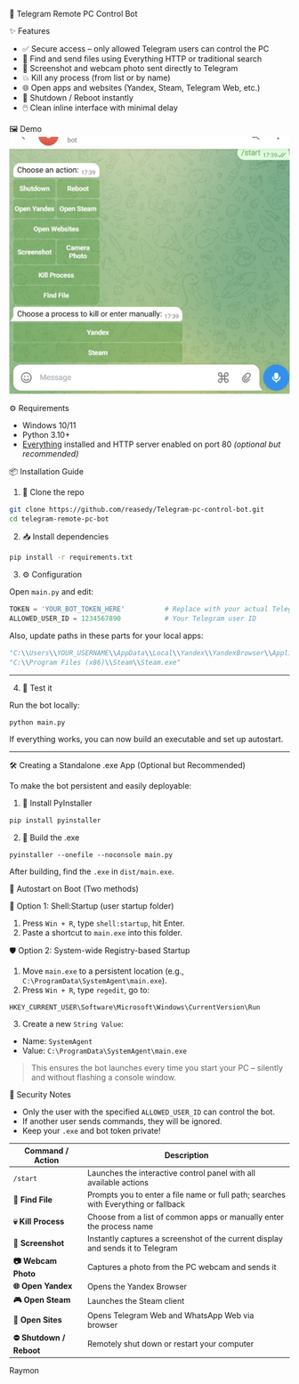 
🤖 Telegram Remote PC Control Bot


 ✨ Features

- ✅ Secure access – only allowed Telegram users can control the PC
- 📁 Find and send files using Everything HTTP or traditional search
- 📸 Screenshot and webcam photo sent directly to Telegram
- 💥 Kill any process (from list or by name)
- 🌐 Open apps and websites (Yandex, Steam, Telegram Web, etc.)
- 🔌 Shutdown / Reboot instantly
- 🖱️ Clean inline interface with minimal delay


🖼️ Demo
![Bot Screenshot](screenshot.png)


 ⚙️ Requirements

- Windows 10/11
- Python 3.10+
- [Everything](https://www.voidtools.com/downloads/) installed and HTTP server enabled on port 80 *(optional but recommended)*


📦 Installation Guide

1. 🧬 Clone the repo

```bash
git clone https://github.com/reasedy/Telegram-pc-control-bot.git
cd telegram-remote-pc-bot
````

2. 📥 Install dependencies

```bash
pip install -r requirements.txt
```

3. ⚙️ Configuration

Open `main.py` and edit:

```python
TOKEN = 'YOUR_BOT_TOKEN_HERE'          # Replace with your actual Telegram bot token
ALLOWED_USER_ID = 1234567890           # Your Telegram user ID
```

Also, update paths in these parts for your local apps:

```python
"C:\\Users\\YOUR_USERNAME\\AppData\\Local\\Yandex\\YandexBrowser\\Application\\browser.exe"
"C:\\Program Files (x86)\\Steam\\Steam.exe"
```

---

4. 🧪 Test it

Run the bot locally:

```bash
python main.py
```

If everything works, you can now build an executable and set up autostart.

---

🛠️ Creating a Standalone .exe App (Optional but Recommended)

To make the bot persistent and easily deployable:

1. 🧊 Install PyInstaller

```bash
pip install pyinstaller
```

2. 🎯 Build the .exe

```bashюю
pyinstaller --onefile --noconsole main.py
```

After building, find the `.exe` in `dist/main.exe`.



🚀 Autostart on Boot (Two methods)

 🔁 Option 1: Shell\:Startup (user startup folder)

1. Press `Win + R`, type `shell:startup`, hit Enter.
2. Paste a shortcut to `main.exe` into this folder.

🛡 Option 2: System-wide Registry-based Startup

1. Move `main.exe` to a persistent location (e.g., `C:\ProgramData\SystemAgent\main.exe`).
2. Press `Win + R`, type `regedit`, go to:

```
HKEY_CURRENT_USER\Software\Microsoft\Windows\CurrentVersion\Run
```

3. Create a new `String Value`:

* Name: `SystemAgent`
* Value: `C:\ProgramData\SystemAgent\main.exe`

> This ensures the bot launches every time you start your PC – silently and without flashing a console window.



🔐 Security Notes

* Only the user with the specified `ALLOWED_USER_ID` can control the bot.
* If another user sends commands, they will be ignored.
* Keep your `.exe` and bot token private!



| Command / Action        | Description                                                                         |
| ----------------------- | ----------------------------------------------------------------------------------- |
| `/start`                | Launches the interactive control panel with all available actions                   |
| **🔎 Find File**        | Prompts you to enter a file name or full path; searches with Everything or fallback |
| **💀 Kill Process**     | Choose from a list of common apps or manually enter the process name                |
| **📸 Screenshot**       | Instantly captures a screenshot of the current display and sends it to Telegram     |
| **📷 Webcam Photo**     | Captures a photo from the PC webcam and sends it                                    |
| **🌐 Open Yandex**      | Opens the Yandex Browser                                                            |
| **🎮 Open Steam**       | Launches the Steam client                                                           |
| **📲 Open Sites**       | Opens Telegram Web and WhatsApp Web via browser                                     |
| **⛔ Shutdown / Reboot** | Remotely shut down or restart your computer                                        |


Raymon
